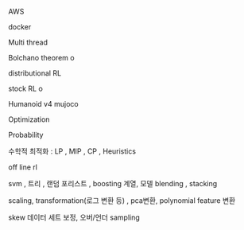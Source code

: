 AWS

docker

Multi thread

Bolchano theorem               o

distributional RL

stock RL                       o

Humanoid v4 mujoco

Optimization

Probability

수학적 최적화 : LP , MIP , CP , Heuristics

off line rl

svm , 트리 , 랜덤 포리스트 , boosting 계열, 모델 blending , stacking

scaling, transformation(로그 변환 등) , pca변환, polynomial feature 변환

skew 데이터 세트 보정, 오버/언더 sampling
